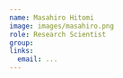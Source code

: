 ```yaml
---
name: Masahiro Hitomi
image: images/masahiro.png
role: Research Scientist
group: 
links:
  email: ...
---
```




